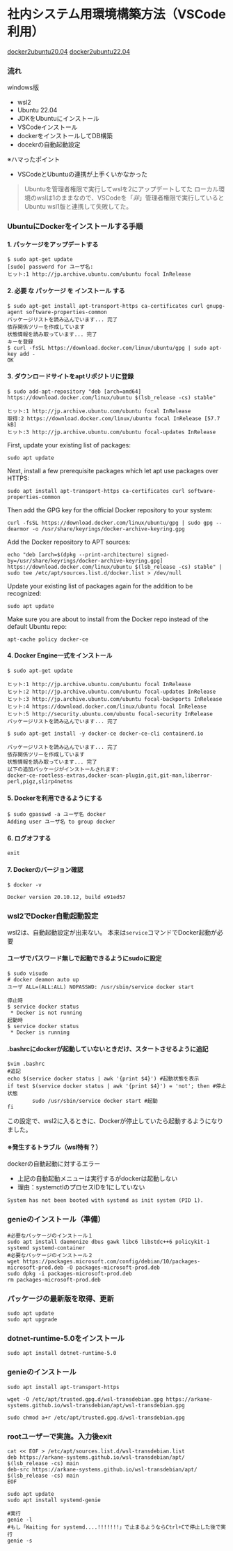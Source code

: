 # 社内システム用環境構築方法（VSCode利用）

[docker2ubuntu20.04](https://www.digitalocean.com/community/tutorials/how-to-install-and-use-docker-on-ubuntu-20-04-ja)
[docker2ubuntu22.04](https://www.digitalocean.com/community/tutorials/how-to-install-and-use-docker-on-ubuntu-22-04)
### 流れ
windows版  

- wsl2　
- Ubuntu 22.04
- JDKをUbuntuにインストール
- VSCodeインストール
- dockerをインストールしてDB構築
- docekrの自動起動設定


※ハマったポイント
- VSCodeとUbuntuの連携が上手くいかなかった
> Ubuntuを管理者権限で実行してwslを2にアップデートしてた
> ローカル環境のwslは1のままなので、VSCodeを「*非*」管理者権限で実行していると Ubuntu wsl1版と連携して失敗してた。


### UbuntuにDockerをインストールする手順
#### 1. パッケージをアップデートする
```console
$ sudo apt-get update
[sudo] password for ユーザ名:
ヒット:1 http://jp.archive.ubuntu.com/ubuntu focal InRelease
```

#### 2. 必要 な パッケージ を インストール する
```console
$ sudo apt-get install apt-transport-https ca-certificates curl gnupg-agent software-properties-common
パッケージリストを読み込んでいます... 完了
依存関係ツリーを作成しています
状態情報を読み取っています... 完了
キーを登録
$ curl -fsSL https://download.docker.com/linux/ubuntu/gpg | sudo apt-key add -
OK
```

#### 3. ダウンロードサイトをaptリポジトリに登録
```console
$ sudo add-apt-repository "deb [arch=amd64] https://download.docker.com/linux/ubuntu $(lsb_release -cs) stable"

ヒット:1 http://jp.archive.ubuntu.com/ubuntu focal InRelease
取得:2 https://download.docker.com/linux/ubuntu focal InRelease [57.7 kB]
ヒット:3 http://jp.archive.ubuntu.com/ubuntu focal-updates InRelease
```

First, update your existing list of packages:
```console
sudo apt update
```
Next, install a few prerequisite packages which let apt use packages over HTTPS:

```console
sudo apt install apt-transport-https ca-certificates curl software-properties-common
```
Then add the GPG key for the official Docker repository to your system:

```console
curl -fsSL https://download.docker.com/linux/ubuntu/gpg | sudo gpg --dearmor -o /usr/share/keyrings/docker-archive-keyring.gpg
```

Add the Docker repository to APT sources:
```console
echo "deb [arch=$(dpkg --print-architecture) signed-by=/usr/share/keyrings/docker-archive-keyring.gpg] https://download.docker.com/linux/ubuntu $(lsb_release -cs) stable" | sudo tee /etc/apt/sources.list.d/docker.list > /dev/null
```
Update your existing list of packages again for the addition to be recognized:

```console
sudo apt update
```

Make sure you are about to install from the Docker repo instead of the default Ubuntu repo:
```console
apt-cache policy docker-ce
```


#### 4. Docker Engine一式をインストール
```console
$ sudo apt-get update

ヒット:1 http://jp.archive.ubuntu.com/ubuntu focal InRelease
ヒット:2 http://jp.archive.ubuntu.com/ubuntu focal-updates InRelease
ヒット:3 http://jp.archive.ubuntu.com/ubuntu focal-backports InRelease
ヒット:4 https://download.docker.com/linux/ubuntu focal InRelease
ヒット:5 http://security.ubuntu.com/ubuntu focal-security InRelease
パッケージリストを読み込んでいます... 完了
```
  
```console
$ sudo apt-get install -y docker-ce docker-ce-cli containerd.io

パッケージリストを読み込んでいます... 完了
依存関係ツリーを作成しています
状態情報を読み取っています... 完了
以下の追加パッケージがインストールされます:
docker-ce-rootless-extras,docker-scan-plugin,git,git-man,liberror-perl,pigz,slirp4netns  
```

#### 5. Dockerを利用できるようにする
```console
$ sudo gpasswd -a ユーザ名 docker
Adding user ユーザ名 to group docker
```

#### 6. ログオフする
```console
exit
```

#### 7. Dockerのバージョン確認
```console
$ docker -v

Docker version 20.10.12, build e91ed57
```

### wsl2でDocker自動起動設定
wsl2は、自動起動設定が出来ない。
本来は`service`コマンドでDocker起動が必要

#### ユーザでパスワード無しで起動できるようにsudoに設定
```console
$ sudo visudo
# docker deamon auto up
ユーザ ALL=(ALL:ALL) NOPASSWD: /usr/sbin/service docker start
```

```console
停止時
$ service docker status
 * Docker is not running
起動時
$ service docker status
 * Docker is running
```

#### .bashrcにdockerが起動していないときだけ、スタートさせるように追記
```console
$vim .bashrc
#追記
echo $(service docker status | awk '{print $4}') #起動状態を表示
if test $(service docker status | awk '{print $4}') = 'not'; then #停止状態
        sudo /usr/sbin/service docker start #起動
fi
```
この設定で、wsl2に入るときに、Dockerが停止していたら起動するようになりました。

#### ※発生するトラブル（wsl特有？）
dockerの自動起動に対するエラー
- 上記の自動起動メニューは実行するがdockerは起動しない
- 理由：systemctlのプロセスIDを1にしていない

```console
System has not been booted with systemd as init system (PID 1).
```

### genieのインストール（準備）
```console
#必要なパッケージのインストール１
sudo apt install daemonize dbus gawk libc6 libstdc++6 policykit-1 systemd systemd-container
#必要なパッケージのインストール２
wget https://packages.microsoft.com/config/debian/10/packages-microsoft-prod.deb -O packages-microsoft-prod.deb
sudo dpkg -i packages-microsoft-prod.deb
rm packages-microsoft-prod.deb
```

### パッケージの最新版を取得、更新
```console
sudo apt update
sudo apt upgrade
```

### dotnet-runtime-5.0をインストール
```console
sudo apt install dotnet-runtime-5.0
```

### genieのインストール
```console
sudo apt install apt-transport-https

wget -O /etc/apt/trusted.gpg.d/wsl-transdebian.gpg https://arkane-systems.github.io/wsl-transdebian/apt/wsl-transdebian.gpg

sudo chmod a+r /etc/apt/trusted.gpg.d/wsl-transdebian.gpg
```

### rootユーザーで実施。入力後exit
```console
cat << EOF > /etc/apt/sources.list.d/wsl-transdebian.list
deb https://arkane-systems.github.io/wsl-transdebian/apt/ $(lsb_release -cs) main
deb-src https://arkane-systems.github.io/wsl-transdebian/apt/ $(lsb_release -cs) main
EOF

sudo apt update
sudo apt install systemd-genie

#実行
genie -l
#もし「Waiting for systemd....!!!!!!!」で止まるようならCtrl+Cで停止した後で実行
genie -s
```
